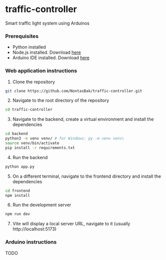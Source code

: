 # traffic-controller
Smart traffic light system using Arduinos

### Prerequisites
- Python installed
- Node.js installed. Download [here](https://nodejs.org/en/download/)
- Arduino IDE installed. Download [here](https://www.arduino.cc/en/software)


### Web application instructions
1. Clone the repository
```bash
git clone https://github.com/NontasBak/traffic-controller.git
```
2. Navigate to the root directory of the repository
```bash
cd traffic-controller
```
3. Navigate to the backend, create a virtual environment and install the dependencies
```bash
cd backend
python3 -m venv venv/ # for Windows: py -m venv venv\
source venv/bin/activate
pip install -r requirements.txt
```
4. Run the backend
```bash
python app.py
```
5. On a different terminal, navigate to the frontend directory and install the dependencies
```bash
cd frontend
npm install
```
6. Run the development server
```bash
npm run dev
```
7. Vite will display a local server URL, navigate to it (usually http://localhost:5173)


### Arduino instructions
TODO